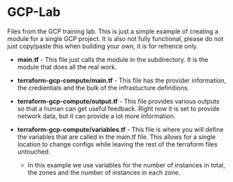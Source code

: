 # GCP-Lab
Files from the GCP training lab. This is just a simple example of creating a module for a single GCP project.  It is also not fully functional, please do not just copy/paste this when building your own, it is for refrence only.

* **main.tf** - This file just calls the module in the subdirectory.  It is the module that does all the real work.

* **terraform-gcp-compute/main.tf** - This file has the provider information, the credientials and the bulk of the infrastucture definitions.  

* **terraform-gcp-compute/output.tf** - This file provides various outputs so that a human can get useful feedback.  Right now it is set to provide network data, but it can provide a lot more information.

* **terraform-gcp-compute/variables.tf** - This file is where you will define the variables that are called in the main.tf file.  This allows for a single location to change configs while leaving the rest of the terraform files untouched.
  * In this example we use variables for the number of instances in total, the zones and the number of instances in each zone.

